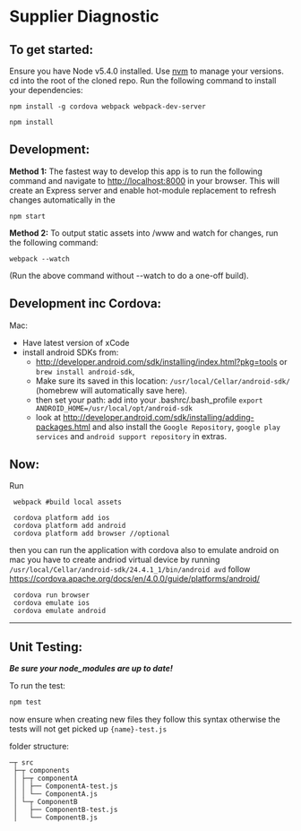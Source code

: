 Supplier Diagnostic
=================

To get started:
---------------

Ensure you have Node v5.4.0 installed. Use [nvm](https://github.com/creationix/nvm) to manage your versions.
cd into the root of the cloned repo.
Run the following command to install your dependencies:

    npm install -g cordova webpack webpack-dev-server

    npm install

Development:
------------

**Method 1:**
The fastest way to develop this app is to run the following command and navigate to [http://localhost:8000](http://localhost:8000) in your browser.
This will create an Express server and enable hot-module replacement to refresh changes automatically in the

    npm start

**Method 2:**
To output static assets into /www and watch for changes, run the following command:

    webpack --watch

(Run the above command without --watch to do a one-off build).


Development inc Cordova:
------------
Mac:

 - Have latest version of xCode
 - install android SDKs from:
 	- http://developer.android.com/sdk/installing/index.html?pkg=tools or `brew install android-sdk`,
 	- Make sure its saved in this location: `/usr/local/Cellar/android-sdk/` (homebrew will automatically save here).
 	- then set your path: add into your .bashrc/.bash_profile `export ANDROID_HOME=/usr/local/opt/android-sdk`
 	- look at http://developer.android.com/sdk/installing/adding-packages.html and also install the `Google Repository`, `google play services` and `android support repository` in extras.

Now:
------------
Run

     webpack #build local assets

     cordova platform add ios
     cordova platform add android
     cordova platform add browser //optional


then you can run the application with cordova also to emulate android on mac you have to create
andriod virtual device by running `/usr/local/Cellar/android-sdk/24.4.1_1/bin/android avd`
follow https://cordova.apache.org/docs/en/4.0.0/guide/platforms/android/

     cordova run browser
     cordova emulate ios
     cordova emulate android


---------------------------
Unit Testing:
------------
***Be sure your node_modules are up to date!***

To run the test:

```sh
npm test
```
now ensure when creating new files they follow this syntax otherwise the tests will not get picked up `{name}-test.js`

folder structure:

```
─┬ src
 ├─┬ components
 │ ├─┬ componentA
 │ │ ├── ComponentA-test.js
 │ │ └── ComponentA.js
 │ └─┬ ComponentB
 │   ├── ComponentB-test.js
 │   └── ComponentB.js
```
